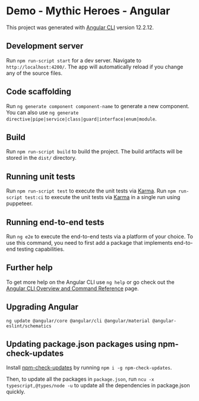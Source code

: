 # Demo - Mythic Heroes - Angular

This project was generated with [Angular CLI](https://github.com/angular/angular-cli) version 12.2.12.

## Development server

Run `npm run-script start` for a dev server. Navigate to `http://localhost:4200/`. The app will automatically reload if you change any of the source files.

## Code scaffolding

Run `ng generate component component-name` to generate a new component. You can also use `ng generate directive|pipe|service|class|guard|interface|enum|module`.

## Build

Run `npm run-script build` to build the project. The build artifacts will be stored in the `dist/` directory.

## Running unit tests

Run `npm run-script test` to execute the unit tests via [Karma](https://karma-runner.github.io). Run `npm run-script test:ci` to execute the unit tests via [Karma](https://karma-runner.github.io) in a single run using puppeteer.

## Running end-to-end tests

Run `ng e2e` to execute the end-to-end tests via a platform of your choice. To use this command, you need to first add a package that implements end-to-end testing capabilities.

## Further help

To get more help on the Angular CLI use `ng help` or go check out the [Angular CLI Overview and Command Reference](https://angular.io/cli) page.

## Upgrading Angular

```shell
ng update @angular/core @angular/cli @angular/material @angular-eslint/schematics
```

## Updating package.json packages using npm-check-updates

Install [npm-check-updates](https://www.npmjs.com/package/npm-check-updates) by running `npm i -g npm-check-updates`.

Then, to update all the packages in `package.json`, run `ncu -x typescript,@types/node -u` to update all the dependencies in package.json quickly.
